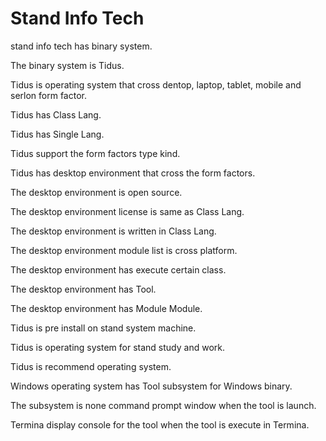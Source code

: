 # Stand Info Tech

stand info tech has binary system.

The binary system is Tidus.

Tidus is operating system that cross dentop, laptop, tablet, 
mobile and serlon form factor.

Tidus has Class Lang.

Tidus has Single Lang.

Tidus support the form factors type kind.

Tidus has desktop environment that cross the form factors.

The desktop environment is open source.

The desktop environment license is same as Class Lang.

The desktop environment is written in Class Lang.

The desktop environment module list is cross platform.

The desktop environment has execute certain class.

The desktop environment has Tool.

The desktop environment has Module Module.

Tidus is pre install on stand system machine.

Tidus is operating system for stand study and work.

Tidus is recommend operating system.

Windows operating system has Tool subsystem for Windows
binary.

The subsystem is none command prompt window when the tool is launch.

Termina display console for the tool when the tool is execute in
Termina.